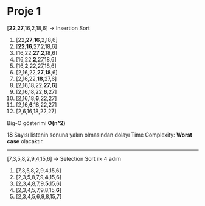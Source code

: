 # Proje 1
[**22**,**27**,16,2,18,6] -> Insertion Sort
1. [22,**27**,**16**,2,18,6]
2. [**22**,**16**,27,2,18,6]
3. [16,22,**27**,**2**,18,6]
4. [16,22,**2**,27,18,6]
5. [16,**2**,22,27,18,6]
6. [2,16,22,**27**,**18**,6]
7. [2,16,22,**18**,27,6]
8. [2,16,18,22,**27**,**6**]
9. [2,16,18,22,**6**,27]
10. [2,16,18,**6**,22,27]
11. [2,16,**6**,18,22,27]
12. [2,6,16,18,22,27]

Big-O gösterimi  **O(n^2)** 

**18** Sayısı listenin sonuna yakın olmasından dolayı Time Complexity: **Worst case** olacaktır.

---
[7,3,5,8,2,9,4,15,6] -> Selection Sort ilk 4 adım
1. [7,3,5,8,**2**,9,4,15,6]
2. [2,3,5,8,7,9,**4**,15,6]
3. [2,3,4,8,7,9,**5**,15,6]
4. [2,3,4,5,7,9,8,15,**6**]
5. [2,3,4,5,6,9,8,15,7]
